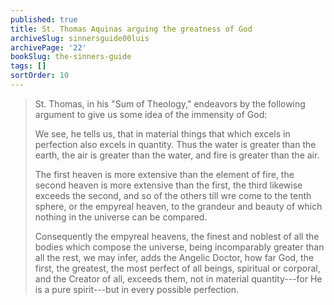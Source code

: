 ```yaml
---
published: true
title: St. Thomas Aquinas arguing the greatness of God
archiveSlug: sinnersguide00luis
archivePage: '22'
bookSlug: the-sinners-guide
tags: []
sortOrder: 10
---
```


> St. Thomas, in his "Sum of Theology," endeavors by the following argument to give us some idea of the immensity of God:
>
> We see, he tells us, that in material things that which excels in perfection also excels in quantity. Thus the water is greater than the earth, the air is greater than the water, and fire is greater than the air.
>
> The first heaven is more extensive than the element of fire, the second heaven is more extensive than the first, the third likewise exceeds the second, and so of the others till wre come to the tenth sphere, or the empyreal heaven, to the grandeur and beauty of which nothing in the universe can be compared.
>
> Consequently the empyreal heavens, the finest and noblest of all the bodies which compose the universe, being incomparably greater than all the rest, we may infer, adds the Angelic Doctor, how far God, the first, the greatest, the most perfect of all beings, spiritual or corporal, and the Creator of all, exceeds them, not in material quantity---for He is a pure spirit---but in every possible perfection.
